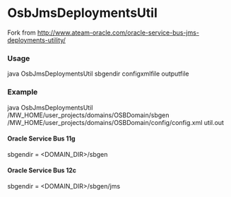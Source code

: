 # OsbJmsDeploymentsUtil

Fork from http://www.ateam-oracle.com/oracle-service-bus-jms-deployments-utility/

### Usage
java OsbJmsDeploymentsUtil sbgendir configxmlfile outputfile

### Example
java OsbJmsDeploymentsUtil /MW_HOME/user_projects/domains/OSBDomain/sbgen /MW_HOME/user_projects/domains/OSBDomain/config/config.xml util.out


#### Oracle Service Bus 11g
sbgendir = <DOMAIN_DIR>/sbgen


#### Oracle Service Bus 12c
sbgendir = <DOMAIN_DIR>/sbgen/jms
